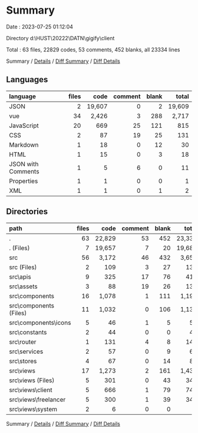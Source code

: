 # Summary

Date : 2023-07-25 01:12:04

Directory d:\\HUST\\20222\\DATN\\gigify\\client

Total : 63 files,  22829 codes, 53 comments, 452 blanks, all 23334 lines

Summary / [Details](details.md) / [Diff Summary](diff.md) / [Diff Details](diff-details.md)

## Languages
| language | files | code | comment | blank | total |
| :--- | ---: | ---: | ---: | ---: | ---: |
| JSON | 2 | 19,607 | 0 | 2 | 19,609 |
| vue | 34 | 2,426 | 3 | 288 | 2,717 |
| JavaScript | 20 | 669 | 25 | 121 | 815 |
| CSS | 2 | 87 | 19 | 25 | 131 |
| Markdown | 1 | 18 | 0 | 12 | 30 |
| HTML | 1 | 15 | 0 | 3 | 18 |
| JSON with Comments | 1 | 5 | 6 | 0 | 11 |
| Properties | 1 | 1 | 0 | 0 | 1 |
| XML | 1 | 1 | 0 | 1 | 2 |

## Directories
| path | files | code | comment | blank | total |
| :--- | ---: | ---: | ---: | ---: | ---: |
| . | 63 | 22,829 | 53 | 452 | 23,334 |
| . (Files) | 7 | 19,657 | 7 | 20 | 19,684 |
| src | 56 | 3,172 | 46 | 432 | 3,650 |
| src (Files) | 2 | 109 | 3 | 27 | 139 |
| src\\apis | 9 | 325 | 17 | 76 | 418 |
| src\\assets | 3 | 88 | 19 | 26 | 133 |
| src\\components | 16 | 1,078 | 1 | 111 | 1,190 |
| src\\components (Files) | 11 | 1,032 | 0 | 106 | 1,138 |
| src\\components\\icons | 5 | 46 | 1 | 5 | 52 |
| src\\constants | 2 | 44 | 0 | 0 | 44 |
| src\\router | 1 | 131 | 4 | 8 | 143 |
| src\\services | 2 | 57 | 0 | 9 | 66 |
| src\\stores | 4 | 67 | 0 | 14 | 81 |
| src\\views | 17 | 1,273 | 2 | 161 | 1,436 |
| src\\views (Files) | 5 | 301 | 0 | 43 | 344 |
| src\\views\\client | 5 | 666 | 1 | 79 | 746 |
| src\\views\\freelancer | 5 | 300 | 1 | 39 | 340 |
| src\\views\\system | 2 | 6 | 0 | 0 | 6 |

Summary / [Details](details.md) / [Diff Summary](diff.md) / [Diff Details](diff-details.md)
